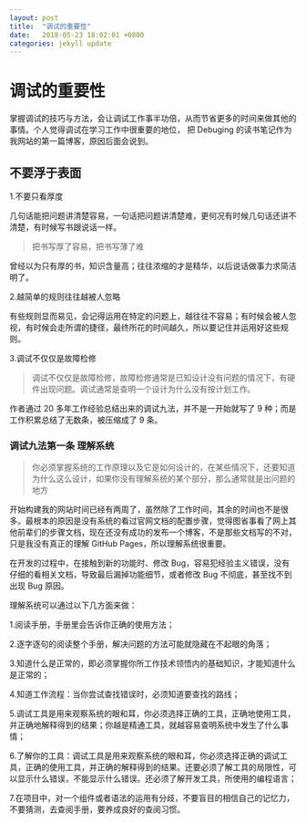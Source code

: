 ```yaml
---
layout: post
title:  "调试的重要性"
date:   2018-05-23 18:02:01 +0800
categories: jekyll update
---
```


# 调试的重要性

掌握调试的技巧与方法，会让调试工作事半功倍，从而节省更多的时间来做其他的事情。个人觉得调试在学习工作中很重要的地位， 把 Debuging 的读书笔记作为我网站的第一篇博客，原因后面会说到。

## 不要浮于表面

1.不要只看厚度

几句话能把问题讲清楚容易，一句话把问题讲清楚难，更何况有时候几句话还讲不清楚，有时候写书跟说话一样。
>把书写厚了容易，把书写薄了难

曾经以为只有厚的书，知识含量高；往往浓缩的才是精华，以后说话做事力求简洁明了。

2.越简单的规则往往越被人忽略

有些规则显而易见，会记得运用在特定的问题上，越往往不容易；有时候会被人忽视，有时候会走所谓的捷径，最终所花的时间越久，所以要记住并运用好这些规则。

3.调试不仅仅是故障检修

>调试不仅仅是故障检修，故障检修通常是已知设计没有问题的情况下，有硬件出现问题。调试通常是查明一个设计为什么没有按计划工作。

作者通过 20 多年工作经验总结出来的调试九法，并不是一开始就写了 9 种；而是工作积累总结了无数条，被压缩成了 9 条。

### 调试九法第一条 理解系统

>你必须掌握系统的工作原理以及它是如何设计的，在某些情况下，还要知道为什么这么设计，如果你没有理解系统的某个部分，那么通常就是出问题的地方

开始构建我的网站时间已经有两周了，虽然除了工作时间，其余的时间也不是很多。最根本的原因是没有系统的看过官网文档的配置步骤，觉得图省事看了网上其他前辈们的步骤文档，现在还没有成功的发布一个博客，不是那些文档写的不对，只是我没有真正的理解 GitHub Pages，所以理解系统很重要。

在开发的过程中，在接触到新的功能时、修改 Bug，容易犯经验主义错误，没有仔细的看相关文档，导致最后漏掉功能细节，或者修改 Bug 不彻底，甚至找不到出现 Bug 原因。

理解系统可以通过以下几方面来做：

1.阅读手册，手册里会告诉你正确的使用方法；

2.逐字逐句的阅读整个手册，解决问题的方法可能就隐藏在不起眼的角落；

3.知道什么是正常的，即必须掌握你所工作技术领悟内的基础知识，才能知道什么是正常的；

4.知道工作流程：当你尝试查找错误时，必须知道要查找的路线；

5.调试工具是用来观察系统的眼和耳，你必须选择正确的工具，正确地使用工具，并正确地解释得到的结果；你越是精通工具，就越容易查明系统中发生了什么事情；

6.了解你的工具：调试工具是用来观察系统的眼和耳，你必须选择正确的调试工具，正确的使用工具，并正确的解释得到的结果。还要必须了解工具的局限性，可以显示什么错误，不能显示什么错误。还必须了解开发工具，所使用的编程语言；

7.在项目中，对一个组件或者语法的运用有分歧，不要盲目的相信自己的记忆力，不要猜测，去查阅手册，要养成良好的查阅习惯。
